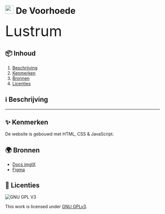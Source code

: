 

<h1>
  <div>
    <img src="https://user-images.githubusercontent.com/47314813/211351312-ca3f7823-2552-498c-987c-9747ebee92c0.png" style="height: 1em;">
    <span>De Voorhoede</span>
  </div>
</h1>

<span style="font-size: 3rem;">Lustrum</span>


<h2 id="inhoud">📦 Inhoud</h2>

<ol>
  <li>
    <a href="#beschrijving">Beschrijving</a>
  </li>
  <li>
    <a href="#kenmerken">Kenmerken</a>
  </li>
  <li>
    <a href="#bronnen">Bronnen</a>
  </li>
  <li>
    <a href="#licenties">Licenties</a>
  </li>
</ol>


<h2 id="beschrijving">ℹ️ Beschrijving</h2>

***

<h2 id="kenmerken">✨ Kenmerken</h2>

De website is gebouwd met HTML, CSS & JavaScript.


<h2 id="bronnen">🌍 Bronnen</h2>

- [Docs imgIX](https://docs.imgix.com/)
- [Figma](https://www.figma.com/file/d8RftFmwUIJOaC10oYgITi/Lustrumpage?node-id=0%3A1)

<h2 id="licenties">🪪 Licenties</h2>

![GNU GPL V3](https://www.gnu.org/graphics/gplv3-127x51.png)

This work is licensed under [GNU GPLv3](./LICENSE).
